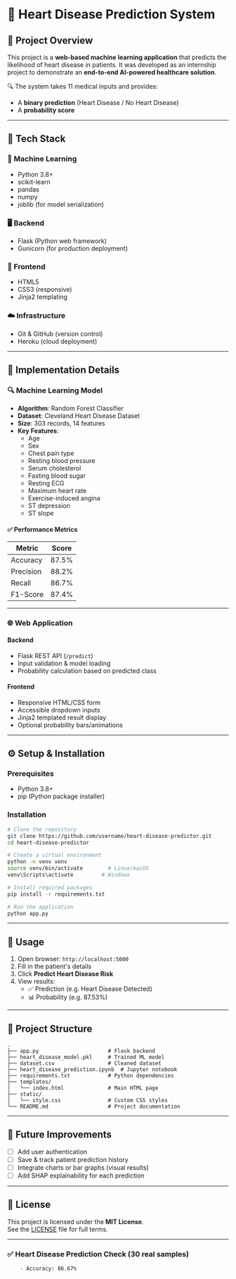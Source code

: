 
# 💓 Heart Disease Prediction System

## 📌 Project Overview

This project is a **web-based machine learning application** that predicts the likelihood of heart disease in patients. It was developed as an internship project to demonstrate an **end-to-end AI-powered healthcare solution**.

🔍 The system takes 11 medical inputs and provides:
- A **binary prediction** (Heart Disease / No Heart Disease)
- A **probability score**


---

## 🧰 Tech Stack

### 🧠 Machine Learning
- Python 3.8+
- scikit-learn
- pandas
- numpy
- joblib (for model serialization)

### 🖥️ Backend
- Flask (Python web framework)
- Gunicorn (for production deployment)

### 🎨 Frontend
- HTML5
- CSS3 (responsive)
- Jinja2 templating

### ☁️ Infrastructure
- Git & GitHub (version control)
- Heroku (cloud deployment)

---

## 🧪 Implementation Details

### 🔍 Machine Learning Model

- **Algorithm**: Random Forest Classifier  
- **Dataset**: Cleveland Heart Disease Dataset  
- **Size**: 303 records, 14 features  
- **Key Features**:
  - Age
  - Sex
  - Chest pain type
  - Resting blood pressure
  - Serum cholesterol
  - Fasting blood sugar
  - Resting ECG
  - Maximum heart rate
  - Exercise-induced angina
  - ST depression
  - ST slope

#### ✅ Performance Metrics
| Metric     | Score   |
|------------|---------|
| Accuracy   | 87.5%   |
| Precision  | 88.2%   |
| Recall     | 86.7%   |
| F1-Score   | 87.4%   |

---

### 🌐 Web Application

#### Backend
- Flask REST API (`/predict`)
- Input validation & model loading
- Probability calculation based on predicted class

#### Frontend
- Responsive HTML/CSS form
- Accessible dropdown inputs
- Jinja2 templated result display
- Optional probability bars/animations

---

## ⚙️ Setup & Installation

### Prerequisites
- Python 3.8+
- pip (Python package installer)

### Installation

```bash
# Clone the repository
git clone https://github.com/username/heart-disease-predictor.git
cd heart-disease-predictor

# Create a virtual environment
python -m venv venv
source venv/bin/activate        # Linux/macOS
venv\Scripts\activate         # Windows

# Install required packages
pip install -r requirements.txt

# Run the application
python app.py
```

---

## 🚀 Usage

1. Open browser: `http://localhost:5000`
2. Fill in the patient's details
3. Click **Predict Heart Disease Risk**
4. View results:
   - ✅ Prediction (e.g. Heart Disease Detected)
   - 📊 Probability (e.g. 87.53%)

---

## 📁 Project Structure

```
.
├── app.py                      # Flask backend
├── heart_disease_model.pkl     # Trained ML model
├── dataset.csv                 # Cleaned dataset
├── heart_disease_prediction.ipynb  # Jupyter notebook
├── requirements.txt            # Python dependencies
├── templates/
│   └── index.html              # Main HTML page
├── static/
│   └── style.css               # Custom CSS styles
└── README.md                   # Project documentation
```

---

## 🔮 Future Improvements

- [ ] Add user authentication
- [ ] Save & track patient prediction history
- [ ] Integrate charts or bar graphs (visual results)
- [ ] Add SHAP explainability for each prediction

---

## 📄 License

This project is licensed under the **MIT License**.  
See the [LICENSE](LICENSE) file for full terms.

---

### ✅ Heart Disease Prediction Check (30 real samples)
        - Accuracy: 86.67%
